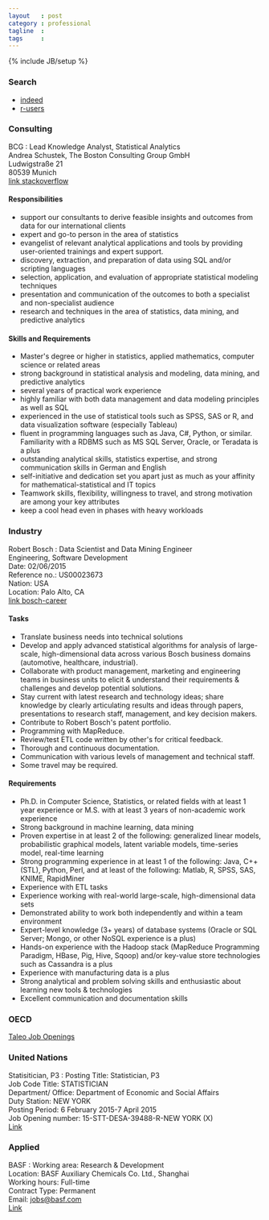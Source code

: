 ```yaml
---
layout   : post
category : professional
tagline  : 
tags     : 
---
```

{% include JB/setup %}

### Search

- [indeed](http://www.indeed.com/jobs?q=R+Statistics&start=40)
- [r-users](http://www.r-users.com/)

### Consulting

BCG
:   Lead Knowledge Analyst, Statistical Analytics  
    Andrea Schustek, The Boston Consulting Group GmbH  
    Ludwigstraße 21  
    80539 Munich  
    [link stackoverflow](http://careers.stackoverflow.com/jobs/79761/lead-knowledge-analyst-f-m-statistical-the-boston-consulting-group?a=qKsyOsdQ8jm&searchTerm=r)

#### Responsibilities

- support our consultants to derive feasible insights and outcomes from data for our international clients
- expert and go-to person in the area of statistics
- evangelist of relevant analytical applications and tools by providing user-oriented trainings and expert support.
- discovery, extraction, and preparation of data using SQL and/or scripting languages
- selection, application, and evaluation of appropriate statistical modeling techniques
- presentation and communication of the outcomes to both a specialist and non-specialist audience
- research and techniques in the area of statistics, data mining, and predictive analytics

#### Skills and Requirements

- Master's degree or higher in statistics, applied mathematics, computer science or related areas
- strong background in statistical analysis and modeling, data mining, and predictive analytics
- several years of practical work experience
- highly familiar with both data management and data modeling principles as well as SQL
- experienced in the use of statistical tools such as SPSS, SAS or R, and data visualization software (especially Tableau)
- fluent in programming languages such as Java, C#, Python, or similar. Familiarity with a RDBMS such as MS SQL Server, Oracle, or Teradata is a plus
- outstanding analytical skills, statistics expertise, and strong communication skills in German and English
- self-initiative and dedication set you apart just as much as your affinity for mathematical-statistical and IT topics
- Teamwork skills, flexibility, willingness to travel, and strong motivation are among your key attributes
- keep a cool head even in phases with heavy workloads

### Industry

Robert Bosch
:   Data Scientist and Data Mining Engineer  
    Engineering, Software Development  
    Date: 02/06/2015  
    Reference no.: US00023673  
    Nation: USA  
    Location: Palo Alto, CA  
    [link bosch-career](https://your.bosch-career.com/en/web/us/us/applying_us/jobsearch_9/-/cui/job/null/en/54747A8C2BC28F90E10080000A032126)

#### Tasks

- Translate business needs into technical solutions
- Develop and apply advanced statistical algorithms for analysis of large-scale, high-dimensional data across various Bosch business domains (automotive, healthcare, industrial).
- Collaborate with product management, marketing and engineering teams in business units to elicit & understand their requirements & challenges and develop potential solutions.
- Stay current with latest research and technology ideas; share knowledge by clearly articulating results and ideas through papers, presentations to research staff, management, and key decision makers.
- Contribute to Robert Bosch's patent portfolio.
- Programming with MapReduce.
- Review/test ETL code written by other's for critical feedback.
- Thorough and continuous documentation.
- Communication with various levels of management and technical staff.
- Some travel may be required.

#### Requirements

- Ph.D. in Computer Science, Statistics, or related fields with at least 1 year experience or M.S. with at least 3 years of non-academic work experience
- Strong background in machine learning, data mining
- Proven expertise in at least 2 of the following: generalized linear models, probabilistic graphical models, latent variable models, time-series model, real-time learning
- Strong programming experience in at least 1 of the following: Java, C++(STL), Python, Perl, and at least of the following: Matlab, R, SPSS, SAS, KNIME, RapidMiner
- Experience with ETL tasks
- Experience working with real-world large-scale, high-dimensional data sets
- Demonstrated ability to work both independently and within a team environment
- Expert-level knowledge (3+ years) of database systems (Oracle or SQL Server; Mongo, or other NoSQL experience is a plus)
- Hands-on experience with the Hadoop stack (MapReduce Programming Paradigm, HBase, Pig, Hive, Sqoop) and/or key-value store technologies such as Cassandra is a plus
- Experience with manufacturing data is a plus
- Strong analytical and problem solving skills and enthusiastic about learning new tools & technologies
- Excellent communication and documentation skills

### OECD

[Taleo Job Openings](https://oecd.taleo.net/careersection/ext/joblist.ftl?lang=en)

### United Nations

Statisitician, P3
:   Posting Title: Statistician, P3  
    Job Code Title: STATISTICIAN  
    Department/ Office: Department of Economic and Social Affairs  
    Duty Station: NEW YORK  
    Posting Period: 6 February 2015-7 April 2015      
    Job Opening number:  15-STT-DESA-39488-R-NEW YORK (X)  
    [Link](https://inspira.un.org/psc/UNCAREERS/EMPLOYEE/HRMS/c/UN_CUSTOMIZATIONS.UN_JOB_DETAIL.GBL?Page=UN_JOB_DETAIL&Action=A&JobOpeningId=39488&)

### Applied

BASF
:   Working area: Research & Development  
    Location: BASF Auxiliary Chemicals Co. Ltd., Shanghai  
    Working hours: Full-time  
    Contract Type: Permanent  
    Email: jobs@basf.com  
    [Link](http://www.programmingr.com/content/statistician-chemometrician-shanghai/)
